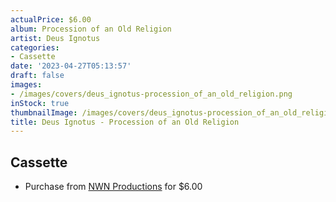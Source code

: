```yaml
---
actualPrice: $6.00
album: Procession of an Old Religion
artist: Deus Ignotus
categories:
- Cassette
date: '2023-04-27T05:13:57'
draft: false
images:
- /images/covers/deus_ignotus-procession_of_an_old_religion.png
inStock: true
thumbnailImage: /images/covers/deus_ignotus-procession_of_an_old_religion-thumb.png
title: Deus Ignotus - Procession of an Old Religion
---
```


## Cassette
* Purchase from [NWN Productions](http://shop.nwnprod.com/index.php?route=product/product&path=73&product_id=601&sort=pd.name&order=ASC) for $6.00
